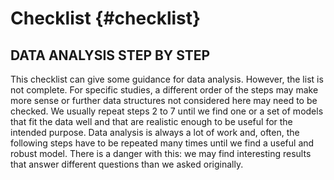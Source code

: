 
# Checklist {#checklist}


## DATA ANALYSIS STEP BY STEP
This checklist can give some guidance for data analysis. However, the list is not complete. For specific studies, a different order of the steps may make more sense or further data structures not considered here may need to be checked. We usually repeat steps 2 to 7 until we find one or a set of models that fit the data well and that are realistic enough to be useful for the intended purpose. Data analysis is always a lot of work and, often, the following steps have to be repeated many times until we find a useful and robust model. There is a danger with this: we may find interesting results that answer different questions than we asked originally.

